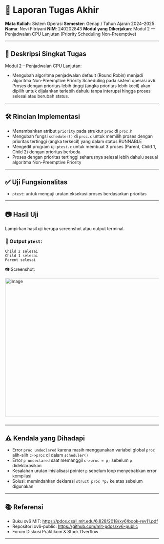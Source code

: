 # 📝 Laporan Tugas Akhir

**Mata Kuliah**: Sistem Operasi
**Semester**: Genap / Tahun Ajaran 2024–2025
**Nama**: Novi Fitriyani
**NIM**: 240202843
**Modul yang Dikerjakan**: Modul 2 — Penjadwalan CPU Lanjutan (Priority Scheduling Non-Preemptive)

---

## 📌 Deskripsi Singkat Tugas
Modul 2 – Penjadwalan CPU Lanjutan:
- Mengubah algoritma penjadwalan default (Round Robin) menjadi algoritma Non-Preemptive Priority Scheduling pada sistem operasi xv6. Proses dengan prioritas lebih tinggi (angka prioritas lebih kecil) akan dipilih untuk dijalankan terlebih dahulu tanpa interupsi hingga proses selesai atau berubah status.
---

## 🛠️ Rincian Implementasi

- Menambahkan atribut `priority` pada struktur `proc` di `proc.h`
- Mengubah fungsi `scheduler()` di `proc.c` untuk memilih proses dengan prioritas tertinggi (angka terkecil) yang dalam status RUNNABLE
- Mengedit program uji `ptest.c` untuk membuat 3 proses (Parent, Child 1, Child 2) dengan prioritas berbeda
- Proses dengan prioritas tertinggi seharusnya selesai lebih dahulu sesuai algoritma Non-Preemptive Priority
---

## ✅ Uji Fungsionalitas

- `ptest`: untuk menguji urutan eksekusi proses berdasarkan prioritas

---

## 📷 Hasil Uji

Lampirkan hasil uji berupa screenshot atau output terminal.

### 📍 Output `ptest`:

```
Child 2 selesai
Child 1 selesai
Parent selesai
```

📷 Screenshot:

<img width="977" height="452" alt="image" src="https://github.com/user-attachments/assets/02f3cabd-5c94-453d-9020-a49ba84540f4" />


```
```
---

## ⚠️ Kendala yang Dihadapi

- Error `proc undeclared` karena masih menggunakan variabel global `proc` alih-alih `c->proc` di dalam `scheduler()`
- Error `p undeclared` saat memanggil `c->proc = p;` sebelum `p` dideklarasikan
- Kesalahan urutan inisialisasi pointer `p` sebelum loop menyebabkan error kompilasi
- Solusi: memindahkan deklarasi `struct proc *p;` ke atas sebelum digunakan

---

## 📚 Referensi

- Buku xv6 MIT: https://pdos.csail.mit.edu/6.828/2018/xv6/book-rev11.pdf
- Repositori xv6-public: https://github.com/mit-pdos/xv6-public
- Forum Diskusi Praktikum & Stack Overflow

---
